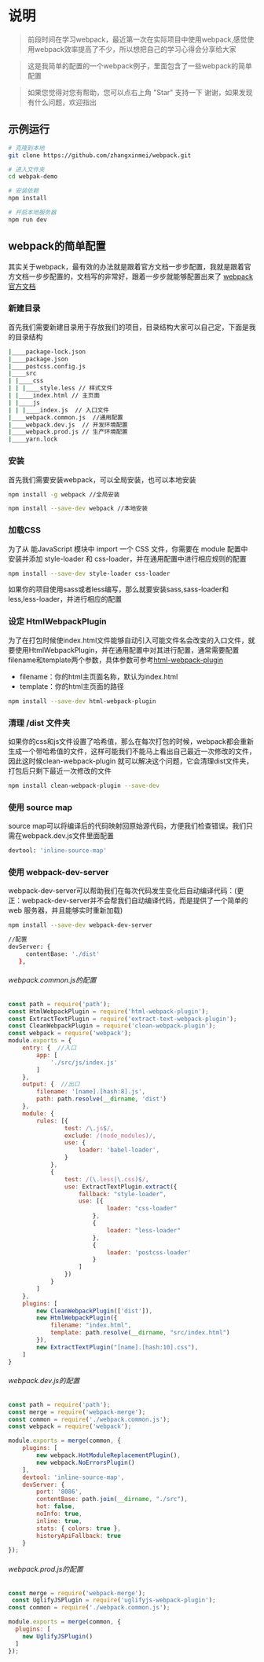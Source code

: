 # 说明

>前段时间在学习webpack，最近第一次在实际项目中使用webpack,感觉使用webpack效率提高了不少，所以想把自己的学习心得会分享给大家

>这是我简单的配置的一个webpack例子，里面包含了一些webpack的简单配置

>如果您觉得对您有帮助，您可以点右上角 "Star" 支持一下 谢谢，如果发现有什么问题，欢迎指出

## 示例运行
``` bash
# 克隆到本地
git clone https://github.com/zhangxinmei/webpack.git

# 进入文件夹
cd webpak-demo

# 安装依赖
npm install

# 开启本地服务器
npm run dev

```
## webpack的简单配置
其实关于webpack，最有效的办法就是跟着官方文档一步步配置，我就是跟着官方文档一步步配置的，文档写的非常好，跟着一步步就能够配置出来了
[webpack官方文档](https://doc.webpack-china.org/)

### 新建目录
首先我们需要新建目录用于存放我们的项目，目录结构大家可以自己定，下面是我的目录结构

```bash
|____package-lock.json
|____package.json
|____postcss.config.js
|____src
| |____css
| | |____style.less // 样式文件
| |____index.html // 主页面
| |____js
| | |____index.js  // 入口文件
|____webpack.common.js  //通用配置
|____webpack.dev.js  // 开发环境配置
|____webpack.prod.js // 生产环境配置
|____yarn.lock

```
### 安装

首先我们需要安装webpack，可以全局安装，也可以本地安装

```bash
npm install -g webpack //全局安装

npm install --save-dev webpack //本地安装
```
### 加载CSS
为了从 能JavaScript 模块中 import 一个 CSS 文件，你需要在 module 配置中 安装并添加 style-loader 和 css-loader，并在通用配置中进行相应规则的配置
```bash
npm install --save-dev style-loader css-loader
```
如果你的项目使用sass或者less编写，那么就要安装sass,sass-loader和less,less-loader，并进行相应的配置

### 设定 HtmlWebpackPlugin

为了在打包时候使index.html文件能够自动引入可能文件名会改变的入口文件，就要使用HtmlWebpackPlugin，并在通用配置中对其进行配置，通常需要配置filename和template两个参数，具体参数可参考[html-webpack-plugin](https://www.npmjs.com/package/html-webpack-plugin)
* filename：你的html主页面名称，默认为index.html
* template：你的html主页面的路径
```bash
npm install --save-dev html-webpack-plugin
```
### 清理 /dist 文件夹
如果你的css和js文件设置了哈希值，那么在每次打包的时候，webpack都会重新生成一个带哈希值的文件，这样可能我们不能马上看出自己最近一次修改的文件，因此这时候clean-webpack-plugin 就可以解决这个问题，它会清理dist文件夹，打包后只剩下最近一次修改的文件

```bash
npm install clean-webpack-plugin --save-dev
```
### 使用 source map
source map可以将编译后的代码映射回原始源代码，方便我们检查错误。我们只需在webpack.dev.js文件里面配置

```bash
devtool: 'inline-source-map'
```
### 使用 webpack-dev-server
webpack-dev-server可以帮助我们在每次代码发生变化后自动编译代码：(更正：webpack-dev-server并不会帮我们自动编译代码，而是提供了一个简单的 web 服务器，并且能够实时重新加载)

```bash
npm install --save-dev webpack-dev-server

//配置
devServer: {
     contentBase: './dist'
   },
```

###### webpack.common.js的配置
```javascript
const path = require('path');
const HtmlWebpackPlugin = require('html-webpack-plugin');
const ExtractTextPlugin = require('extract-text-webpack-plugin');
const CleanWebpackPlugin = require('clean-webpack-plugin');
const webpack = require('webpack');
module.exports = {
    entry: {  //入口
        app: [
            './src/js/index.js'
        ]
    },
    output: {  //出口
        filename: '[name].[hash:8].js',
        path: path.resolve(__dirname, 'dist')
    },
    module: {
        rules: [{
                test: /\.js$/,
                exclude: /(node_modules)/,
                use: {
                    loader: 'babel-loader',
                }
            },
            {
                test: /(\.less|\.css)$/,
                use: ExtractTextPlugin.extract({
                    fallback: "style-loader",
                    use: [{
                            loader: "css-loader"
                        },
                        {
                            loader: "less-loader"
                        },
                        {
                            loader: 'postcss-loader'
                        }
                    ]
                })
            }
        ]
    },
    plugins: [
        new CleanWebpackPlugin(['dist']),
        new HtmlWebpackPlugin({
            filename: "index.html",
            template: path.resolve(__dirname, "src/index.html")
        }),
        new ExtractTextPlugin("[name].[hash:10].css"),
    ]
}
```

######  webpack.dev.js的配置
```js
const path = require('path');
const merge = require('webpack-merge');
const common = require('./webpack.common.js');
const webpack = require('webpack');

module.exports = merge(common, {
    plugins: [
        new webpack.HotModuleReplacementPlugin(),
        new webpack.NoErrorsPlugin()
    ],
    devtool: 'inline-source-map',
    devServer: {
        port: '8086',
        contentBase: path.join(__dirname, "./src"),
        hot: false,
        noInfo: true,
        inline: true,
        stats: { colors: true },
        historyApiFallback: true
    }
});
```
######  webpack.prod.js的配置
```js
const merge = require('webpack-merge');
 const UglifyJSPlugin = require('uglifyjs-webpack-plugin');
const common = require('./webpack.common.js');

module.exports = merge(common, {
  plugins: [
    new UglifyJSPlugin()
  ]
});
```
